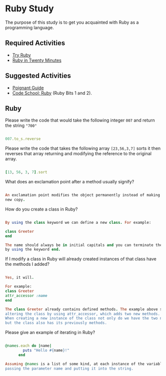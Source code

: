 # Ruby Study

The purpose of this study is to get you acquainted with Ruby as a programming
language.

## Required Activities

-   [Try Ruby](http://tryruby.org/)
-   [Ruby in Twenty Minutes](https://www.ruby-lang.org/en/documentation/quickstart/)

## Suggested Activities

-   [Poignant Guide](http://poignant.guide/)
-   [Code School: Ruby](https://www.codeschool.com/learn/ruby) (Ruby Bits 1 and 2).

## Ruby

Please write the code that would take the following integer `007` and return the
string `"700"`

```ruby

007.to_s.reverse

```

Please write the code that takes the following array `[23,56,3,7]` sorts it
then reverses that array returning and modifying the reference to the original
array.

```ruby

[13, 56, 3, 7].sort

```

What does an exclamation point after a method usually signify?

```ruby

An exclamation point modifies the object permanently instead of making a
new copy.

```

How do you create a class in Ruby?

```ruby

By using the class keyword we can define a new class. For example:

class Greeter
end

The name should always be in initial capitals and you can terminate the class
by using the keyword end.

```

If I modify a class in Ruby will already created instances of that class have
the methods I added?

```ruby

Yes, it will.

For example:
class Greeter
attr_accessor :name
end

The class Greeter already contains defined methods. The example above shows how we're
altering the class by using attr_accessor, which adds two new methods.
When creating a new instance of the class not only do we have the two new methods,
but the class also has its previously methods.


```

Please give an example of iterating in Ruby?

```ruby

@names.each do |name|
        puts "Hello #{name}!"
      end

Assuming @names is a list of some kind, at each instance of the variable we're
passing the parameter name and putting it into the string.

```
